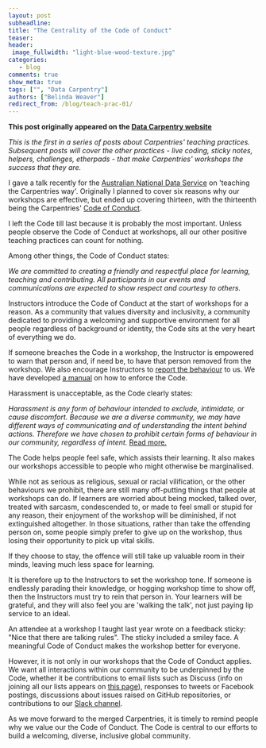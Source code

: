 ```yaml
---
layout: post
subheadline:
title: "The Centrality of the Code of Conduct"
teaser: 
header:
 image_fullwidth: "light-blue-wood-texture.jpg"
categories:
   - blog
comments: true
show_meta: true
tags: ["", "Data Carpentry"]
authors: ["Belinda Weaver"]
redirect_from: /blog/teach-prac-01/
--- 
```


**This post originally appeared on the [Data Carpentry website](https://datacarpentry.org)**

*This is the first in a series of posts about Carpentries' teaching practices. 
Subsequent posts will cover the other practices - live coding, sticky notes, helpers, 
challenges, etherpads - that make Carpentries' workshops the success that they are.*

I gave a talk recently for the [Australian National Data Service](http://www.ands.org.au/) on 'teaching the Carpentries way'.
Originally I planned to cover six reasons why our workshops are effective, but ended up covering thirteen, with the thirteenth being the
Carpentries' [Code of Conduct](http://www.datacarpentry.org/code-of-conduct/).

I left the Code till last because it is probably the most important. Unless people observe the Code of Conduct at workshops,
all our other positive teaching practices can count for nothing. 

Among other things, the Code of Conduct states:

*We are committed to creating a friendly and respectful place for learning, teaching and contributing. 
All participants in our events and communications are expected to show respect and courtesy to others.*

Instructors introduce the Code of Conduct at the start of workshops for a reason. As a community that values 
diversity and inclusivity, a community dedicated to providing a welcoming and supportive environment for 
all people regardless of background or identity, the Code sits at the very heart of everything we do.

If someone breaches the Code in a workshop, the Instructor is empowered to warn that person and, if need be, 
to have that person removed from the workshop. We also encourage Instructors 
to [report the behaviour](http://www.datacarpentry.org/CoC-reporting/) to us. 
We have developed [a manual](http://www.datacarpentry.org/CoC-enforcement/) on how to enforce the Code.

Harassment is unacceptable, as the Code clearly states:

*Harassment is any form of behaviour intended to exclude, intimidate, or cause discomfort. 
Because we are a diverse community, we may have different ways of communicating and of 
understanding the intent behind actions. Therefore we have chosen to prohibit certain forms of 
behaviour in our community, regardless of intent.* [Read more.](http://www.datacarpentry.org/code-of-conduct/)

The Code helps people feel safe, which assists their learning. It also makes our workshops 
accessible to people who might otherwise be marginalised. 

While not as serious as religious, sexual or racial vilification, or the other behaviours we prohibit, 
there are still many off-putting things that people at workshops can do. If learners 
are worried about being mocked, talked over, treated with sarcasm, condescended to, or made 
to feel small or stupid for any reason, their enjoyment of the workshop will be diminished, 
if not extinguished altogether. In those situations, rather than take the offending person on, 
some people simply prefer to give up on the workshop, thus losing their opportunity to pick up vital skills.

If they choose to stay, the offence will still take up valuable room in their minds, leaving much less space for learning.

It is therefore up to the Instructors to set the workshop tone. If someone is endlessly parading their knowledge, 
or hogging workshop time to show off, then the Instructors must try to rein that person in. 
Your learners will be grateful, and they will also feel you are 'walking the talk', not just paying lip service to an ideal.

An attendee at a workshop I taught last year wrote on a feedback sticky: "Nice that there are talking rules". 
The sticky included a smiley face. A meaningful Code of Conduct makes the workshop better for everyone. 

However, it is not only in our workshops that the Code of Conduct applies. We want all interactions within our 
community to be underpinned by the Code, whether it be contributions to email lists such as 
Discuss (info on joining all our lists appears on [this page](https://software-carpentry.org/join/)), 
responses to tweets or Facebook postings, discussions about issues raised on GitHub repositories, or 
contributions to our [Slack channel](https://swc-slack-invite.herokuapp.com/).

As we move forward to the merged Carpentries, it is timely to remind people why we value our the Code of Conduct. 
The Code is central to our efforts to build a welcoming, diverse, inclusive global community.
